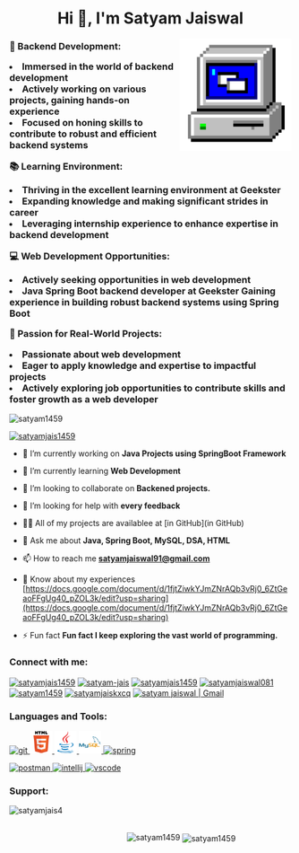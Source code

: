 <h1 align="center">Hi 👋, I'm Satyam Jaiswal</h1>
<img align="right" alt="GIF" src="https://github.com/deut-erium/deut-erium/blob/master/assets/computer.gif?raw=1" width="200vw" />

<h3 align="left">

🚀 Backend Development:

<li>Immersed in the world of backend development</li>
<li>Actively working on various projects, gaining hands-on experience</li>
<li>Focused on honing skills to contribute to robust and efficient backend systems</li>

📚 Learning Environment:

<li>Thriving in the excellent learning environment at Geekster</li>
<li>Expanding knowledge and making significant strides in career</li>
<li>Leveraging internship experience to enhance expertise in backend development</li>

💻 Web Development Opportunities:

<li>Actively seeking opportunities in web development</li>
<li>Java Spring Boot backend developer at Geekster
Gaining experience in building robust backend systems using Spring Boot</li>

🌟 Passion for Real-World Projects:

<li>Passionate about web development</li>
<li>Eager to apply knowledge and expertise to impactful projects</li>
<li>Actively exploring job opportunities to contribute skills and foster growth as a web developer</li>
</h3>

<p align="left"> <img src="https://komarev.com/ghpvc/?username=satyam1459&label=Profile%20views&color=0e75b6&style=flat" alt="satyam1459" /> </p>

<p align="left"> <a href="https://twitter.com/satyamjais1459" target="blank"><img src="https://img.shields.io/twitter/follow/satyamjais1459?logo=twitter&style=for-the-badge" alt="satyamjais1459" /></a> </p>

- 🔭 I’m currently working on **Java Projects using SpringBoot Framework**

- 🌱 I’m currently learning **Web Development**

- 👯 I’m looking to collaborate on **Backened projects.**

- 🤝 I’m looking for help with **every feedback**

- 👨‍💻 All of my projects are availablee at [in GitHub](in GitHub)

- 💬 Ask me about **Java, Spring Boot, MySQL, DSA, HTML**

- 📫 How to reach me **satyamjaiswal91@gmail.com**

- 📄 Know about my experiences [https://docs.google.com/document/d/1fjtZiwkYJmZNrAQb3vRj0_6ZtGeaoFFgUg40_pZOL3k/edit?usp=sharing](https://docs.google.com/document/d/1fjtZiwkYJmZNrAQb3vRj0_6ZtGeaoFFgUg40_pZOL3k/edit?usp=sharing)

- ⚡ Fun fact **Fun fact I keep exploring the vast world of programming.**

<h3 align="left">Connect with me:</h3>
<p align="left">
<a href="https://twitter.com/satyamjais1459" target="blank"><img align="center" src="https://raw.githubusercontent.com/rahuldkjain/github-profile-readme-generator/master/src/images/icons/Social/twitter.svg" alt="satyamjais1459" height="30" width="40" /></a>
<a href="https://linkedin.com/in/satyam-jais" target="blank"><img align="center" src="https://raw.githubusercontent.com/rahuldkjain/github-profile-readme-generator/master/src/images/icons/Social/linked-in-alt.svg" alt="satyam-jais" height="30" width="40" /></a>
<a href="https://instagram.com/satyamjais1459" target="blank"><img align="center" src="https://raw.githubusercontent.com/rahuldkjain/github-profile-readme-generator/master/src/images/icons/Social/instagram.svg" alt="satyamjais1459" height="30" width="40" /></a>
<a href="https://www.hackerrank.com/satyamjaiswal081" target="blank"><img align="center" src="https://raw.githubusercontent.com/rahuldkjain/github-profile-readme-generator/master/src/images/icons/Social/hackerrank.svg" alt="satyamjaiswal081" height="30" width="40" /></a>
<a href="https://www.leetcode.com/satyam1459" target="blank"><img align="center" src="https://raw.githubusercontent.com/rahuldkjain/github-profile-readme-generator/master/src/images/icons/Social/leet-code.svg" alt="satyam1459" height="30" width="40" /></a>
<a href="https://auth.geeksforgeeks.org/user/satyamjaiskxcq" target="blank"><img align="center" src="https://raw.githubusercontent.com/rahuldkjain/github-profile-readme-generator/master/src/images/icons/Social/geeks-for-geeks.svg" alt="satyamjaiskxcq" height="30" width="40" /></a>
</a>
  <a href="mailto:satyamjaiswal91@gmail.com">
    <img align="center" alt="satyam jaiswal | Gmail" width="26px" src="https://github.com/TheDudeThatCode/TheDudeThatCode/blob/master/Assets/Gmail.svg" />
  </a>
</p>


<h3 align="left">Languages and Tools:</h3>
<p align="left"> <a href="https://git-scm.com/" target="_blank" rel="noreferrer"> <img src="https://www.vectorlogo.zone/logos/git-scm/git-scm-icon.svg" alt="git" width="40" height="40"/> </a> <a href="https://www.w3.org/html/" target="_blank" rel="noreferrer"> <img src="https://raw.githubusercontent.com/devicons/devicon/master/icons/html5/html5-original-wordmark.svg" alt="html5" width="40" height="40"/> </a> <a href="https://www.java.com" target="_blank" rel="noreferrer"> <img src="https://raw.githubusercontent.com/devicons/devicon/master/icons/java/java-original.svg" alt="java" width="40" height="40"/> </a> <a href="https://www.mysql.com/" target="_blank" rel="noreferrer"> <img src="https://raw.githubusercontent.com/devicons/devicon/master/icons/mysql/mysql-original-wordmark.svg" alt="mysql" width="40" height="40"/> </a> <a href="https://spring.io/" target="_blank" rel="noreferrer"> <img src="https://www.vectorlogo.zone/logos/springio/springio-icon.svg" alt="spring" width="40" height="40"/> </a> </p></a> <a href="https://postman.com" target="_blank" rel="noreferrer"> <img src="https://www.vectorlogo.zone/logos/getpostman/getpostman-icon.svg" alt="postman" width="40" height="40"/> </a>
<a href="https://www.jetbrains.com/idea/features/#:~:text=IntelliJ%20IDEA%20is%20the%20leading,development%20support%2C%20and%20much%20more." target="_blank" rel="noreferrer"> <img src="https://upload.wikimedia.org/wikipedia/commons/thumb/9/9c/IntelliJ_IDEA_Icon.svg/1024px-IntelliJ_IDEA_Icon.svg.png" alt="intellij" width="40" height="40"/> </a>
 <a href="https://code.visualstudio.com/" target="_blank" rel="noreferrer"> <img src="https://cdn.dribbble.com/users/6569/screenshots/16471177/media/8bbfe7fd594073dc6271d5d852c7381a.png?compress=1&resize=400x300&vertical=top" alt="vscode" width="40" height="40"/> </a>
<h3 align="left">Support:</h3>



<p><a href="https://www.buymeacoffee.com/satyamjais4"> <img align="left" src="https://cdn.buymeacoffee.com/buttons/v2/default-yellow.png" height="50" width="210" alt="satyamjais4" /></a></p><br><br>

<p><img align="left" src="https://github-readme-stats.vercel.app/api/top-langs?username=satyam1459&show_icons=true&locale=en&layout=compact" alt="satyam1459" /></p>

<p>&nbsp;<img align="center" src="https://github-readme-stats.vercel.app/api?username=satyam1459&show_icons=true&locale=en" alt="satyam1459" /></p>
